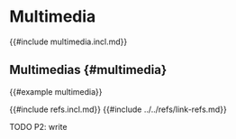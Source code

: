 # Multimedia

{{#include multimedia.incl.md}}

## Multimedias {#multimedia}

{{#example multimedia}}

{{#include refs.incl.md}}
{{#include ../../refs/link-refs.md}}

<div class="hidden">
TODO P2: write
</div>
